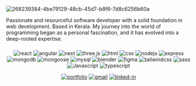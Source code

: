 ![268239384-4be79129-48cb-45d7-b8f6-7d8c6256b60a](https://github.com/user-attachments/assets/1bf9af19-b1d2-4c16-a133-fda23bc587ff)



Passionate and resourceful software developer with a solid foundation in web development. Based in Kerala.   My journey into the world of programming began as a personal fascination, and it has evolved into a deep-rooted expertise.

###
<div align="center" >
 
 ![react](https://img.shields.io/badge/React-000000?style=for-the-badge&logo=react&logoColor=61DAFB)
 ![angular](https://img.shields.io/badge/angular-000000?style=for-the-badge&logo=angular&logoColor=e90364)
 ![next](https://img.shields.io/badge/Next-000000?style=for-the-badge&logo=nextdotjs&logoColor=FFFFFF)
 ![three.js](https://img.shields.io/badge/Three.js-000000?style=for-the-badge&logo=three.js&logoColor=white)
 ![html](https://img.shields.io/badge/HTML5-000000?style=for-the-badge&logo=html5&logoColor=E34F26)
![css](https://img.shields.io/badge/CSS3-000000?style=for-the-badge&logo=css3&logoColor=1572B6)
![nodejs](https://img.shields.io/badge/Node.js-000000?style=for-the-badge&logo=node.js&logoColor=339933)
![express](https://img.shields.io/badge/express-000000?style=for-the-badge&logo=express&logoColor=white) 
![mongodb](https://img.shields.io/badge/MongoDB-000000?style=for-the-badge&logo=mongodb&logoColor=47A248)
![mongoose](https://img.shields.io/badge/mongoose-000000?style=for-the-badge&logo=mongoose&logoColor=880000) 
![mysql](https://img.shields.io/badge/MySQL-000000?style=for-the-badge&logo=mysql&logoColor=4479A1)
![blender](https://img.shields.io/badge/Blender-000000?style=for-the-badge&logo=blender&logoColor=E87D0D)
![figma](https://img.shields.io/badge/figma-000000?style=for-the-badge&logo=figma&logoColor=F24E1E)
![tailwindcss](https://img.shields.io/badge/tailwindcss-000000?style=for-the-badge&logo=tailwindcss&logoColor=06B6D4) 
![sass](https://img.shields.io/badge/sass-000000?style=for-the-badge&logo=sass&logoColor=cc6699) 
![Javascript](https://img.shields.io/badge/JavaScript-000000?style=for-the-badge&logo=javascript&logoColor=F7DF1E)
![typescript](https://img.shields.io/badge/typescript-000000?style=for-the-badge&logo=typescript&logoColor=3178C6) 

</div>

<div align="center">
 
[![portfolio](https://img.shields.io/badge/Portfolio-5340ff?style=for-the-badge&logo=Google-chrome&logoColor=white)](https://ragesh.vercel.app)
[![gmail](https://img.shields.io/badge/Gmail-D14836?style=for-the-badge&logo=Gmail&logoColor=white)](mailto:ragesha2017@gmail.com)
[![linked-in](https://img.shields.io/badge/Linked_In-0077B5?style=for-the-badge&logo=LinkedIn&logoColor=white)](https://www.linkedin.com/in/ragesh-areekkal/)

</div>

